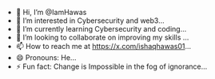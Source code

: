 - 👋 Hi, I’m @IamHawas
- 👀 I’m interested in Cybersecurity and web3...
- 🌱 I’m currently learning Cybersecurity and coding...
- 💞️ I’m looking to collaborate on improving my skills ...
- 📫 How to reach me at https://x.com/ishaqhawas01...
- 😄 Pronouns: He...
- ⚡ Fun fact: Change is Impossible in the fog of ignorance...

<!---
IamHawas/IamHawas is a ✨ special ✨ repository because its `README.md` (this file) appears on your GitHub profile.
You can click the Preview link to take a look at your changes.
--->
